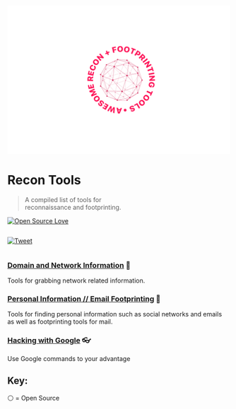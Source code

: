 
![header-image](https://github.com/nahberry/Recon-Tools/blob/main/Logo/Recon-Tools.PNG)

# Recon Tools
 > A compiled list of tools for  
 reconnaissance and footprinting.

[![Open Source Love](https://badges.frapsoft.com/os/v2/open-source.png?v=103)](https://github.com/ellerbrock/open-source-badges/)

<div align="left" style="display:flex;flex-direction:column;">
  <p>
    <a href="https://ctt.ac/cz2om">
      <img alt="Tweet" src="https://img.shields.io/twitter/url?logoColor=%23000&style=social&url=https%3A%2F%2Fctt.ac%2Fcz2om">
    </a>
  </p>
</div>


### [Domain and Network Information](https://github.com/nahberry/Recon-Tools/blob/main/Domain%20and%20Network%20Information/Domain_and_Network.md) :satellite:  
Tools for grabbing network related information.  

### [Personal Information // Email Footprinting](https://github.com/nahberry/Recon-Tools/blob/main/Personal%20Information%20and%20Email%20Footprinting/PII_and_Email.md) :bust_in_silhouette:  
Tools for finding personal information such as social networks and emails as well as footprinting tools for mail.  

### [Hacking with Google](https://github.com/nahberry/Recon-Tools/blob/main/Hacking%20with%20Google/Hacking_with_Google.md) :eyeglasses:  
Use Google commands to your advantage  

## Key:
:white_circle: = Open Source  
